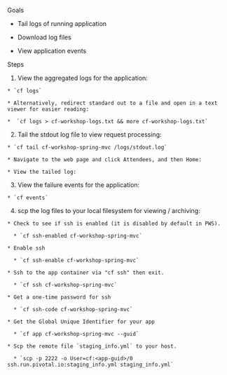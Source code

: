 Goals

  * Tail logs of running application

  * Download log files

  * View application events

Steps

  1. View the aggregated logs for the application:

    * `cf logs`

    * Alternatively, redirect standard out to a file and open in a text viewer for easier reading:

    *  `cf logs > cf-workshop-logs.txt && more cf-workshop-logs.txt`

  2. Tail the stdout log file to view request processing:

    * `cf tail cf-workshop-spring-mvc /logs/stdout.log`

    * Navigate to the web page and click Attendees, and then Home:
 
    * View the tailed log:

  3. View the failure events for the application:

    * `cf events`

  4. scp the log files to your local filesystem for viewing / archiving:

    * Check to see if ssh is enabled (it is disabled by default in PWS).

      * `cf ssh-enabled cf-workshop-spring-mvc`

    * Enable ssh

      * `cf ssh-enable cf-workshop-spring-mvc`

    * Ssh to the app container via "cf ssh" then exit.

      * `cf ssh cf-workshop-spring-mvc`

    * Get a one-time password for ssh

      * `cf ssh-code cf-workshop-spring-mvc`

    * Get the Global Unique Identifier for your app

      * `cf app cf-workshop-spring-mvc --guid`

    * Scp the remote file `staging_info.yml` to your host.  

      * `scp -p 2222 -o User=cf:<app-guid>/0 ssh.run.pivotal.io:staging_info.yml staging_info.yml`

